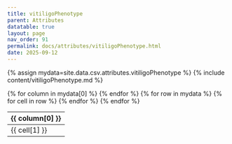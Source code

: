 ```yaml
---
title: vitiligoPhenotype
parent: Attributes
datatable: true
layout: page
nav_order: 91
permalink: docs/attributes/vitiligoPhenotype.html
date: 2025-09-12
---
```

{% assign mydata=site.data.csv.attributes.vitiligoPhenotype %}
{% include content/vitiligoPhenotype.md %}
<table id="myTable" class="display" style="width:100%">
    <thead>
    {% for column in mydata[0] %}
        <th>{{ column[0] }}</th>
    {% endfor %}
    </thead>
    <tbody>
    {% for row in mydata %}
        <tr>
        {% for cell in row %}
            <td>{{ cell[1] }}</td>
        {% endfor %}
        </tr>
    {% endfor %}
    </tbody>
</table>
<script type="text/javascript">
  $(document).ready(function () {
    $('#myTable').DataTable({
      responsive: true,
      deferRender: false,
      paging: false,
      order: [],
    });
  });
</script>
